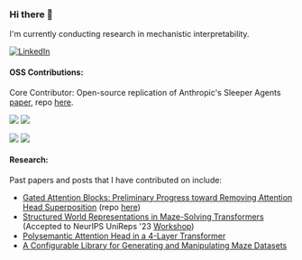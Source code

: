 ### Hi there 👋

I'm currently conducting research in mechanistic interpretability. 

[![LinkedIn](https://img.shields.io/badge/-LinkedIn-blue?style=flat&logo=LinkedIn&logoColor=white)](https://www.linkedin.com/in/chrismathwin/)

#### OSS Contributions:

Core Contributor: Open-source replication of Anthropic's Sleeper Agents [paper](https://arxiv.org/pdf/2401.05566), repo [here](https://github.com/Cadenza-Labs/sleeper-agents).

[![](https://img.shields.io/github/issues-search?label=TransformerLensOrg/TransformerLens%20PRs&query=is%3Apr+is%3Aclosed+author%3Acmathw+repo%3ATransformerLensOrg%2FTransformerLens)](https://github.com/TransformerLensOrg/TransformerLens/pulls?q=is%3Apr+is%3Aclosed+author%3Acmathw) 
[![](https://img.shields.io/github/stars/TransformerLensOrg/TransformerLens?style=flat&label=stars&color=yellow)](https://github.com/TransformerLensOrg/TransformerLens/pulls?q=is%3Apr+is%3Aclosed+author%3Acmathw)

[![](https://img.shields.io/github/issues-search?label=huggingface/transformers%20PRs&query=is%3Apr+is%3Aclosed+author%3Acmathw+repo%3Ahuggingface%2Ftransformers)](https://github.com//huggingface/transformers/pulls?q=is%3Apr+is%3Aclosed+author%3Acmathw) 
[![](https://img.shields.io/github/stars/huggingface/transformers?style=flat&label=stars&color=yellow)](https://github.com/huggingface/transformers/pulls?q=is%3Apr+is%3Aclosed+author%3Acmathw)

#### Research:

Past papers and posts that I have contributed on include:
  -  [Gated Attention Blocks: Preliminary Progress toward Removing Attention Head Superposition](https://www.lesswrong.com/posts/kzc3qNMsP2xJcxhGn/gated-attention-blocks-preliminary-progress-toward-removing-1) (repo [here](https://github.com/cmathw/gated-attn))
  -  [Structured World Representations in Maze-Solving Transformers](https://arxiv.org/abs/2312.02566) (Accepted to NeurIPS UniReps '23 [Workshop](https://unireps.org/publication/))
  -  [Polysemantic Attention Head in a 4-Layer Transformer](https://www.alignmentforum.org/posts/nuJFTS5iiJKT5G5yh/polysemantic-attention-head-in-a-4-layer-transformer)
  -  [A Configurable Library for Generating and Manipulating Maze Datasets](https://arxiv.org/abs/2309.10498)

<!--
Thank you to thejaminator for OSS badge formatting
-->
